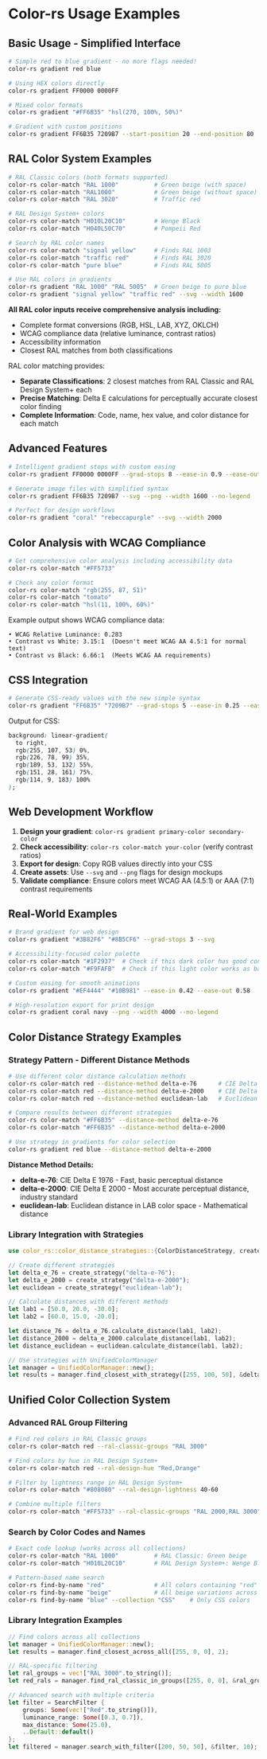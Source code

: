 # Color-rs Usage Examples

## Basic Usage - Simplified Interface

```bash
# Simple red to blue gradient - no more flags needed!
color-rs gradient red blue

# Using HEX colors directly
color-rs gradient FF0000 0000FF

# Mixed color formats
color-rs gradient "#FF6B35" "hsl(270, 100%, 50%)"

# Gradient with custom positions
color-rs gradient FF6B35 7209B7 --start-position 20 --end-position 80
```

## RAL Color System Examples

```bash
# RAL Classic colors (both formats supported)
color-rs color-match "RAL 1000"          # Green beige (with space)
color-rs color-match "RAL1000"           # Green beige (without space)
color-rs color-match "RAL 3020"          # Traffic red

# RAL Design System+ colors
color-rs color-match "H010L20C10"        # Wenge Black
color-rs color-match "H040L50C70"        # Pompeii Red

# Search by RAL color names
color-rs color-match "signal yellow"     # Finds RAL 1003
color-rs color-match "traffic red"       # Finds RAL 3020
color-rs color-match "pure blue"         # Finds RAL 5005

# Use RAL colors in gradients
color-rs gradient "RAL 1000" "RAL 5005"  # Green beige to pure blue
color-rs gradient "signal yellow" "traffic red" --svg --width 1600
```

**All RAL color inputs receive comprehensive analysis including:**
- Complete format conversions (RGB, HSL, LAB, XYZ, OKLCH)
- WCAG compliance data (relative luminance, contrast ratios)
- Accessibility information
- Closest RAL matches from both classifications

RAL color matching provides:
- **Separate Classifications**: 2 closest matches from RAL Classic and RAL Design System+ each
- **Precise Matching**: Delta E calculations for perceptually accurate closest color finding
- **Complete Information**: Code, name, hex value, and color distance for each match

## Advanced Features

```bash
# Intelligent gradient stops with custom easing
color-rs gradient FF0000 0000FF --grad-stops 8 --ease-in 0.9 --ease-out 0.1

# Generate image files with simplified syntax
color-rs gradient FF6B35 7209B7 --svg --png --width 1600 --no-legend

# Perfect for design workflows
color-rs gradient "coral" "rebeccapurple" --svg --width 2000
```

## Color Analysis with WCAG Compliance

```bash
# Get comprehensive color analysis including accessibility data
color-rs color-match "#FF5733"

# Check any color format
color-rs color-match "rgb(255, 87, 51)"
color-rs color-match "tomato"
color-rs color-match "hsl(11, 100%, 60%)"
```

Example output shows WCAG compliance data:
```
• WCAG Relative Luminance: 0.283
• Contrast vs White: 3.15:1  (Doesn't meet WCAG AA 4.5:1 for normal text)
• Contrast vs Black: 6.66:1  (Meets WCAG AA requirements)
```

## CSS Integration

```bash
# Generate CSS-ready values with the new simple syntax
color-rs gradient "FF6B35" "7209B7" --grad-stops 5 --ease-in 0.25 --ease-out 0.75
```

Output for CSS:
```css
background: linear-gradient(
  to right,
  rgb(255, 107, 53) 0%,
  rgb(226, 78, 99) 35%,
  rgb(189, 53, 132) 55%,
  rgb(151, 28, 161) 75%,
  rgb(114, 9, 183) 100%
);
```

## Web Development Workflow

1. **Design your gradient**: `color-rs gradient primary-color secondary-color`
2. **Check accessibility**: `color-rs color-match your-color` (verify contrast ratios)
3. **Export for design**: Copy RGB values directly into your CSS
4. **Create assets**: Use `--svg` and `--png` flags for design mockups
5. **Validate compliance**: Ensure colors meet WCAG AA (4.5:1) or AAA (7:1) contrast requirements

## Real-World Examples

```bash
# Brand gradient for web design
color-rs gradient "#3B82F6" "#8B5CF6" --grad-stops 3 --svg

# Accessibility-focused color palette
color-rs color-match "#1F2937"  # Check if this dark color has good contrast
color-rs color-match "#F9FAFB"  # Check if this light color works as background

# Custom easing for smooth animations
color-rs gradient "#EF4444" "#10B981" --ease-in 0.42 --ease-out 0.58

# High-resolution export for print design
color-rs gradient coral navy --png --width 4000 --no-legend
```

## Color Distance Strategy Examples

### Strategy Pattern - Different Distance Methods

```bash
# Use different color distance calculation methods
color-rs color-match red --distance-method delta-e-76      # CIE Delta E 1976 (fast)
color-rs color-match red --distance-method delta-e-2000    # CIE Delta E 2000 (most accurate)
color-rs color-match red --distance-method euclidean-lab   # Euclidean distance in LAB space

# Compare results between different strategies
color-rs color-match "#FF6B35" --distance-method delta-e-76
color-rs color-match "#FF6B35" --distance-method delta-e-2000

# Use strategy in gradients for color selection
color-rs gradient red blue --distance-method delta-e-2000
```

**Distance Method Details:**
- **delta-e-76**: CIE Delta E 1976 - Fast, basic perceptual distance
- **delta-e-2000**: CIE Delta E 2000 - Most accurate perceptual distance, industry standard
- **euclidean-lab**: Euclidean distance in LAB color space - Mathematical distance

### Library Integration with Strategies

```rust
use color_rs::color_distance_strategies::{ColorDistanceStrategy, create_strategy};

// Create different strategies
let delta_e_76 = create_strategy("delta-e-76");
let delta_e_2000 = create_strategy("delta-e-2000");
let euclidean = create_strategy("euclidean-lab");

// Calculate distances with different methods
let lab1 = [50.0, 20.0, -30.0];
let lab2 = [60.0, 15.0, -20.0];

let distance_76 = delta_e_76.calculate_distance(lab1, lab2);
let distance_2000 = delta_e_2000.calculate_distance(lab1, lab2);
let distance_euclidean = euclidean.calculate_distance(lab1, lab2);

// Use strategies with UnifiedColorManager
let manager = UnifiedColorManager::new();
let results = manager.find_closest_with_strategy([255, 100, 50], &delta_e_2000, 5);
```

## Unified Color Collection System

### Advanced RAL Group Filtering

```bash
# Find red colors in RAL Classic groups
color-rs color-match red --ral-classic-groups "RAL 3000"

# Find colors by hue in RAL Design System+
color-rs color-match red --ral-design-hue "Red,Orange"

# Filter by lightness range in RAL Design System+
color-rs color-match "#808080" --ral-design-lightness 40-60

# Combine multiple filters
color-rs color-match "#FF5733" --ral-classic-groups "RAL 2000,RAL 3000" --max-results 5
```

### Search by Color Codes and Names

```bash
# Exact code lookup (works across all collections)
color-rs color-match "RAL 1000"          # RAL Classic: Green beige
color-rs color-match "H010L20C10"        # RAL Design System+: Wenge Black

# Pattern-based name search
color-rs find-by-name "red"              # All colors containing "red"
color-rs find-by-name "beige"            # All beige variations across collections
color-rs find-by-name "blue" --collection "CSS"    # Only CSS colors
```

### Library Integration Examples

```rust
// Find colors across all collections
let manager = UnifiedColorManager::new();
let results = manager.find_closest_across_all([255, 0, 0], 2);

// RAL-specific filtering
let ral_groups = vec!["RAL 3000".to_string()];
let red_rals = manager.find_ral_classic_in_groups([255, 0, 0], &ral_groups, 5);

// Advanced search with multiple criteria
let filter = SearchFilter {
    groups: Some(vec!["Red".to_string()]),
    luminance_range: Some([0.3, 0.7]),
    max_distance: Some(25.0),
    ..Default::default()
};
let filtered = manager.search_with_filter([200, 50, 50], &filter, 10);
```
